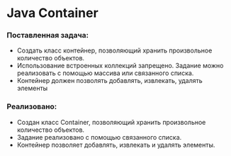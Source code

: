 # Java Container

### Поставленная задача:

- Создать класс контейнер, позволяющий хранить произвольное количество объектов. 
- Использование встроенных коллекций запрещено.  Задание можно реализовать с помощью массива или связанного списка. 
- Контейнер должен позволять добавлять, извлекать, удалять элементы

### Реализовано:

- Создан класс Container, позволяющий хранить произвольное количество объектов. 
- Задание реализовано с помощью связанного списка. 
- Контейнер позволяет добавлять, извлекать и удалять элементы.
